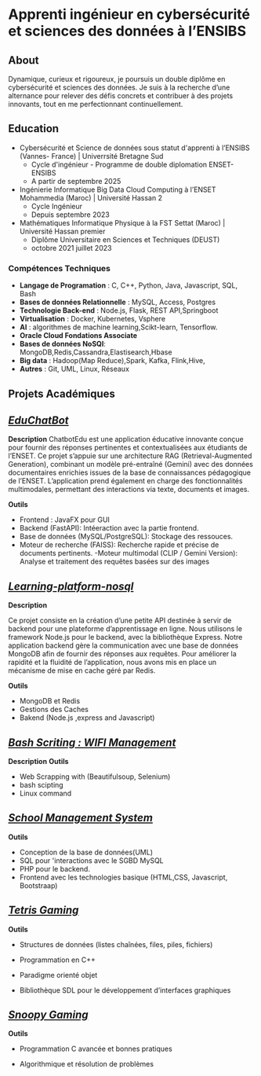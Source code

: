 # Apprenti ingénieur en cybersécurité et sciences  des données à lʼENSIBS

## About
Dynamique, curieux et rigoureux, je poursuis un double diplôme en cybersécurité et sciences des données. Je suis à la recherche d’une alternance pour relever des défis concrets et contribuer à des projets innovants, tout en me perfectionnant continuellement.
## Education
- Cybersécurité et Science de données  sous statut d'apprenti à l’ENSIBS  (Vannes- France)  |  Univerrsité Bretagne Sud
  - Cycle d'ingénieur - Programme de double diplomation ENSET-ENSIBS
  - A partir de septembre 2025
- Ingénierie Informatique Big Data Cloud Computing à l’ENSET Mohammedia (Maroc) | Université Hassan 2 
  - Cycle Ingénieur
  - Depuis septembre 2023
- Mathématiques Informatique Physique à la FST  Settat  (Maroc) | Université Hassan premier
  - Diplôme Universitaire en Sciences et Techniques (DEUST)
  - octobre 2021 juillet 2023

### Compétences Techniques
- **Langage de Programation** : C, C++, Python, Java, Javascript, SQL, Bash
- **Bases de données Relationnelle** : MySQL, Access, Postgres
- **Technologie Back-end** : Node.js, Flask, REST API,Springboot
- **Virtualisation** : Docker, Kubernetes, Vsphere
- **AI** :  algorithmes de machine learning,Scikt-learn, Tensorflow.
- **Oracle Cloud Fondations Associate**
- **Bases de données NoSQl**: MongoDB,Redis,Cassandra,Elastisearch,Hbase
- **Big data** :  Hadoop(Map Reduce),Spark, Kafka, Flink,Hive,
- **Autres** : Git, UML, Linux, Réseaux
  
## Projets Académiques
## [*EduChatBot*](https://github.com/YoussoufHard/chatbotEdu.git)
**Description**
ChatbotEdu est une application éducative innovante conçue pour fournir des réponses pertinentes et contextualisées aux étudiants de l’ENSET. Ce projet s’appuie sur une architecture RAG (Retrieval-Augmented Generation), combinant un modèle pré-entraîné (Gemini) avec des données documentaires enrichies issues de la base de connaissances pédagogique de l’ENSET. L’application prend également en charge des fonctionnalités multimodales, permettant des interactions via texte, documents et images.

**Outils**
- Frontend : JavaFX pour GUI 
- Backend (FastAPI): Intéeraction avec la partie frontend.
- Base de données (MySQL/PostgreSQL):  Stockage des ressouces.
- Moteur de recherche (FAISS): Recherche rapide et précise de documents pertinents.
-Moteur multimodal (CLIP / Gemini Version): Analyse et traitement des requêtes basées sur des images


## [*Learning-platform-nosql*](https://github.com/Believer2001/learning-platform-nosql)

**Description**

Ce projet consiste en la création d’une petite API destinée à servir de backend pour une plateforme d’apprentissage en ligne. Nous utilisons le framework Node.js pour le backend, avec la bibliothèque Express. Notre application backend gère la communication avec une base de données MongoDB afin de fournir des réponses aux requêtes. Pour améliorer la rapidité et la fluidité de l’application, nous avons mis en place un mécanisme de mise en cache géré par Redis.

**Outils**
- MongoDB et Redis
- Gestions des Caches
- Bakend  (Node.js ,express and Javascript)
  

## [*Bash Scriting : WIFI Management*](https://github.com/Believer2001/Bash_Script_WIFI_Management.git)

**Description**
**Outils**
- Web Scrapping with (Beautifulsoup, Selenium)
- bash scipting
- Linux command

## [*School Management System*](https://github.com/Believer2001/SchoolmanagementSystem)

**Outils**

- Conception de la base de données(UML)
- SQL pour 'interactions avec le SGBD MySQL
- PHP pour le  backend.
- Frontend avec les  technologies basique (HTML,CSS, Javascript, Bootstraap)
  

## [*Tetris Gaming*](https://github.com/Believer2001/Tetrise-Project)

**Outils**

- Structures de données (listes chaînées, files, piles, fichiers)

- Programmation en C++

- Paradigme orienté objet

- Bibliothèque SDL pour le développement d’interfaces graphiques

##  [*Snoopy Gaming*](https://github.com/Believer2001/snoopy)

**Outils**

  - Programmation C avancée et bonnes pratiques

  - Algorithmique et résolution de problèmes


